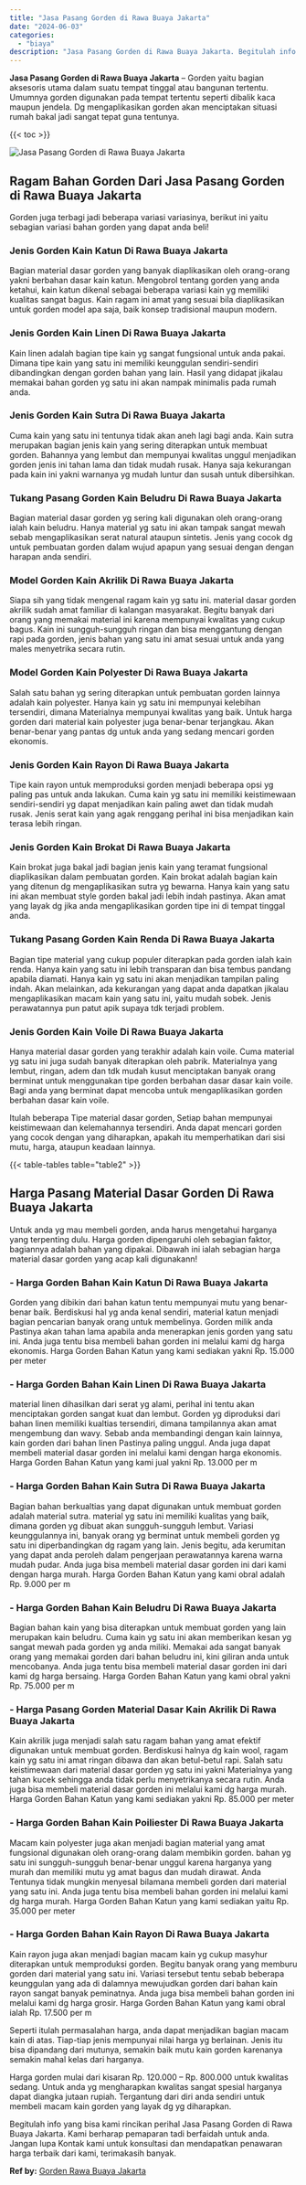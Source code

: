 ```yaml
---
title: "Jasa Pasang Gorden di Rawa Buaya Jakarta"
date: "2024-06-03"
categories: 
  - "biaya"
description: "Jasa Pasang Gorden di Rawa Buaya Jakarta. Begitulah info yang bisa kami rincikan perihal Jasa Pasang Gorden di Rawa Buaya Jakarta. Kami berharap pemaparan ta..."
---
```


**Jasa Pasang Gorden di Rawa Buaya Jakarta** – Gorden yaitu bagian aksesoris utama dalam suatu tempat tinggal atau bangunan tertentu. Umumnya gorden digunakan pada tempat tertentu seperti dibalik kaca maupun jendela. Dg mengaplikasikan gorden akan menciptakan situasi rumah bakal jadi sangat tepat guna tentunya.

{{< toc >}}

![Jasa Pasang Gorden di Rawa Buaya Jakarta](/images/pasang-gorden-murah07.png)

## Ragam Bahan Gorden Dari Jasa Pasang Gorden di Rawa Buaya Jakarta

Gorden juga terbagi jadi beberapa variasi variasinya, berikut ini yaitu sebagian variasi bahan gorden yang dapat anda beli!

### Jenis Gorden Kain Katun Di Rawa Buaya Jakarta

Bagian material dasar gorden yang banyak diaplikasikan oleh orang-orang yakni berbahan dasar kain katun. Mengobrol tentang gorden yang anda ketahui, kain katun dikenal sebagai beberapa variasi kain yg memiliki kualitas sangat bagus. Kain ragam ini amat yang sesuai bila diaplikasikan untuk gorden model apa saja, baik konsep tradisional maupun modern.

### Jenis Gorden Kain Linen Di Rawa Buaya Jakarta

Kain linen adalah bagian tipe kain yg sangat fungsional untuk anda pakai. Dimana tipe kain yang satu ini memiliki keunggulan sendiri-sendiri dibandingkan dengan gorden bahan yang lain. Hasil yang didapat jikalau memakai bahan gorden yg satu ini akan nampak minimalis pada rumah anda.

### Jenis Gorden Kain Sutra Di Rawa Buaya Jakarta

Cuma kain yang satu ini tentunya tidak akan aneh lagi bagi anda. Kain sutra merupakan bagian jenis kain yang sering diterapkan untuk membuat gorden. Bahannya yang lembut dan mempunyai kwalitas unggul menjadikan gorden jenis ini tahan lama dan tidak mudah rusak. Hanya saja kekurangan pada kain ini yakni warnanya yg mudah luntur dan susah untuk dibersihkan.

### Tukang Pasang Gorden Kain Beludru Di Rawa Buaya Jakarta

Bagian material dasar gorden yg sering kali digunakan oleh orang-orang ialah kain beludru. Hanya material yg satu ini akan tampak sangat mewah sebab mengaplikasikan serat natural ataupun sintetis. Jenis yang cocok dg untuk pembuatan gorden dalam wujud apapun yang sesuai dengan dengan harapan anda sendiri.

### Model Gorden Kain Akrilik Di Rawa Buaya Jakarta

Siapa sih yang tidak mengenal ragam kain yg satu ini. material dasar gorden akrilik sudah amat familiar di kalangan masyarakat. Begitu banyak dari orang yang memakai material ini karena mempunyai kwalitas yang cukup bagus. Kain ini sungguh-sungguh ringan dan bisa menggantung dengan rapi pada gorden, jenis bahan yang satu ini amat sesuai untuk anda yang males menyetrika secara rutin.

### Model Gorden Kain Polyester Di Rawa Buaya Jakarta

Salah satu bahan yg sering diterapkan untuk pembuatan gorden lainnya adalah kain polyester. Hanya kain yg satu ini mempunyai kelebihan tersendiri, dimana Materialnya mempunyai kwalitas yang baik. Untuk harga gorden dari material kain polyester juga benar-benar terjangkau. Akan benar-benar yang pantas dg untuk anda yang sedang mencari gorden ekonomis.

### Jenis Gorden Kain Rayon Di Rawa Buaya Jakarta

Tipe kain rayon untuk memproduksi gorden menjadi beberapa opsi yg paling pas untuk anda lakukan. Cuma kain yg satu ini memiliki keistimewaan sendiri-sendiri yg dapat menjadikan kain paling awet dan tidak mudah rusak. Jenis serat kain yang agak renggang perihal ini bisa menjadikan kain terasa lebih ringan.

### Jenis Gorden Kain Brokat Di Rawa Buaya Jakarta

Kain brokat juga bakal jadi bagian jenis kain yang teramat fungsional diaplikasikan dalam pembuatan gorden. Kain brokat adalah bagian kain yang ditenun dg mengaplikasikan sutra yg bewarna. Hanya kain yang satu ini akan membuat style gorden bakal jadi lebih indah pastinya. Akan amat yang layak dg jika anda mengaplikasikan gorden tipe ini di tempat tinggal anda.

### Tukang Pasang Gorden Kain Renda Di Rawa Buaya Jakarta

Bagian tipe material yang cukup populer diterapkan pada gorden ialah kain renda. Hanya kain yang satu ini lebih transparan dan bisa tembus pandang apabila diamati. Hanya kain yg satu ini akan menjadikan tampilan paling indah. Akan melainkan, ada kekurangan yang dapat anda dapatkan jikalau mengaplikasikan macam kain yang satu ini, yaitu mudah sobek. Jenis perawatannya pun patut apik supaya tdk terjadi problem.

### Jenis Gorden Kain Voile Di Rawa Buaya Jakarta

Hanya material dasar gorden yang terakhir adalah kain voile. Cuma material yg satu ini juga sudah banyak diterapkan oleh pabrik. Materialnya yang lembut, ringan, adem dan tdk mudah kusut menciptakan banyak orang berminat untuk menggunakan tipe gorden berbahan dasar dasar kain voile. Bagi anda yang berminat dapat mencoba untuk mengaplikasikan gorden berbahan dasar kain voile.

Itulah beberapa Tipe material dasar gorden, Setiap bahan mempunyai keistimewaan dan kelemahannya tersendiri. Anda dapat mencari gorden yang cocok dengan yang diharapkan, apakah itu memperhatikan dari sisi mutu, harga, ataupun keadaan lainnya.

{{< table-tables table="table2" >}}

## Harga Pasang Material Dasar Gorden Di Rawa Buaya Jakarta

Untuk anda yg mau membeli gorden, anda harus mengetahui harganya yang terpenting dulu. Harga gorden dipengaruhi oleh sebagian faktor, bagiannya adalah bahan yang dipakai. Dibawah ini ialah sebagian harga material dasar gorden yang acap kali digunakann!

### \- Harga Gorden Bahan Kain Katun Di Rawa Buaya Jakarta

Gorden yang dibikin dari bahan katun tentu mempunyai mutu yang benar-benar baik. Berdiskusi hal yg anda kenal sendiri, material katun menjadi bagian pencarian banyak orang untuk membelinya. Gorden milik anda Pastinya akan tahan lama apabila anda menerapkan jenis gorden yang satu ini. Anda juga tentu bisa membeli bahan gorden ini melalui kami dg harga ekonomis. Harga Gorden Bahan Katun yang kami sediakan yakni Rp. 15.000 per meter

### \- Harga Gorden Bahan Kain Linen Di Rawa Buaya Jakarta

material linen dihasilkan dari serat yg alami, perihal ini tentu akan menciptakan gorden sangat kuat dan lembut. Gorden yg diproduksi dari bahan linen memiliki kualtias tersendiri, dimana tampilannya akan amat mengembung dan wavy. Sebab anda membandingi dengan kain lainnya, kain gorden dari bahan linen Pastinya paling unggul. Anda juga dapat membeli material dasar gorden ini melalui kami dengan harga ekonomis. Harga Gorden Bahan Katun yang kami jual yakni Rp. 13.000 per m

### \- Harga Gorden Bahan Kain Sutra Di Rawa Buaya Jakarta

Bagian bahan berkualtias yang dapat digunakan untuk membuat gorden adalah material sutra. material yg satu ini memiliki kualitas yang baik, dimana gorden yg dibuat akan sungguh-sungguh lembut. Variasi keunggulannya ini, banyak orang yg berminat untuk membeli gorden yg satu ini diperbandingkan dg ragam yang lain. Jenis begitu, ada kerumitan yang dapat anda peroleh dalam pengerjaan perawatannya karena warna mudah pudar. Anda juga bisa membeli material dasar gorden ini dari kami dengan harga murah. Harga Gorden Bahan Katun yang kami obral adalah Rp. 9.000 per m

### \- Harga Gorden Bahan Kain Beludru Di Rawa Buaya Jakarta

Bagian bahan kain yang bisa diterapkan untuk membuat gorden yang lain merupakan kain beludru. Cuma kain yg satu ini akan memberikan kesan yg sangat mewah pada gorden yg anda miliki. Memakai ada sangat banyak orang yang memakai gorden dari bahan beludru ini, kini giliran anda untuk mencobanya. Anda juga tentu bisa membeli material dasar gorden ini dari kami dg harga bersaing. Harga Gorden Bahan Katun yang kami obral yakni Rp. 75.000 per m

### \- Harga Pasang Gorden Material Dasar Kain Akrilik Di Rawa Buaya Jakarta

Kain akrilik juga menjadi salah satu ragam bahan yang amat efektif digunakan untuk membuat gorden. Berdiskusi halnya dg kain wool, ragam kain yg satu ini amat ringan dibawa dan akan betul-betul rapi. Salah satu keistimewaan dari material dasar gorden yg satu ini yakni Materialnya yang tahan kucek sehingga anda tidak perlu menyetrikanya secara rutin. Anda juga bisa membeli material dasar gorden ini melalui kami dg harga murah. Harga Gorden Bahan Katun yang kami sediakan yakni Rp. 85.000 per meter

### \- Harga Gorden Bahan Kain Poiliester Di Rawa Buaya Jakarta

Macam kain polyester juga akan menjadi bagian material yang amat fungsional digunakan oleh orang-orang dalam membikin gorden. bahan yg satu ini sungguh-sungguh benar-benar unggul karena harganya yang murah dan memiliki mutu yg amat bagus dan mudah dirawat. Anda Tentunya tidak mungkin menyesal bilamana membeli gorden dari material yang satu ini. Anda juga tentu bisa membeli bahan gorden ini melalui kami dg harga murah. Harga Gorden Bahan Katun yang kami sediakan yaitu Rp. 35.000 per meter

### \- Harga Gorden Bahan Kain Rayon Di Rawa Buaya Jakarta

Kain rayon juga akan menjadi bagian macam kain yg cukup masyhur diterapkan untuk memproduksi gorden. Begitu banyak orang yang memburu gorden dari material yang satu ini. Variasi tersebut tentu sebab beberapa keunggulan yang ada di dalamnya mewujudkan gorden dari bahan kain rayon sangat banyak peminatnya. Anda juga bisa membeli bahan gorden ini melalui kami dg harga grosir. Harga Gorden Bahan Katun yang kami obral ialah Rp. 17.500 per m

Seperti itulah permasalahan harga, anda dapat menjadikan bagian macam kain di atas. Tiap-tiap jenis mempunyai nilai harga yg berlainan. Jenis itu bisa dipandang dari mutunya, semakin baik mutu kain gorden karenanya semakin mahal kelas dari harganya.

Harga gorden mulai dari kisaran Rp. 120.000 – Rp. 800.000 untuk kwalitas sedang. Untuk anda yg mengharapkan kwalitas sangat spesial harganya dapat diangka jutaan rupiah. Tergantung dari diri anda sendiri untuk membeli macam kain gorden yang layak dg yg diharapkan.

Begitulah info yang bisa kami rincikan perihal Jasa Pasang Gorden di Rawa Buaya Jakarta. Kami berharap pemaparan tadi berfaidah untuk anda. Jangan lupa Kontak kami untuk konsultasi dan mendapatkan penawaran harga terbaik dari kami, terimakasih banyak.

**Ref by:**  [Gorden  Rawa Buaya Jakarta](https://id.wikipedia.org/wiki/Gorden)
